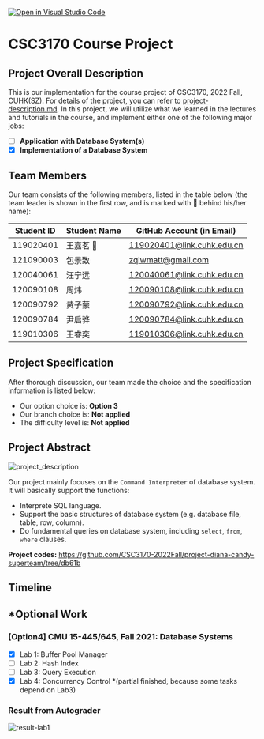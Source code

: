 [![Open in Visual Studio Code](https://classroom.github.com/assets/open-in-vscode-c66648af7eb3fe8bc4f294546bfd86ef473780cde1dea487d3c4ff354943c9ae.svg)](https://classroom.github.com/online_ide?assignment_repo_id=9433861&assignment_repo_type=AssignmentRepo)
# CSC3170 Course Project

## Project Overall Description

This is our implementation for the course project of CSC3170, 2022 Fall, CUHK(SZ). For details of the project, you can refer to [project-description.md](project-description.md). In this project, we will utilize what we learned in the lectures and tutorials in the course, and implement either one of the following major jobs:

<!-- Please fill in "x" to replace the blank space between "[]" to tick the todo item; it's ticked on the first one by default. -->

- [ ] **Application with Database System(s)**
- [x] **Implementation of a Database System**

## Team Members

Our team consists of the following members, listed in the table below (the team leader is shown in the first row, and is marked with 🚩 behind his/her name):

<!-- change the info below to be the real case -->

| Student ID | Student Name | GitHub Account (in Email) |
| ---------- | ------------ | ------------------------- |
| 119020401  | 王嘉茗 🚩     | 119020401@link.cuhk.edu.cn|
| 121090003  | 包景致        | zqlwmatt@gmail.com        |
| 120040061  | 汪宁远        | 120040061@link.cuhk.edu.cn|
| 120090108  | 周炜          | 120090108@link.cuhk.edu.cn|
| 120090792  | 黄子蒙        | 120090792@link.cuhk.edu.cn|
| 120090784  | 尹启骅        | 120090784@link.cuhk.edu.cn|
| 119010306  | 王睿奕        | 119010306@link.cuhk.edu.cn|
## Project Specification

<!-- You should remove the terms/sentence that is not necessary considering your option/branch/difficulty choice -->

After thorough discussion, our team made the choice and the specification information is listed below:

- Our option choice is: **Option 3**
- Our branch choice is: **Not applied**
- The difficulty level is: **Not applied**

## Project Abstract

![project_description](https://user-images.githubusercontent.com/34508318/205655270-b90103a7-7664-4879-9aa8-5bd52fde1c8e.png)

Our project mainly focuses on the `Command Interpreter` of database system. It will basically support the functions:

- Interprete SQL language.
- Support the basic structures of database system (e.g. database file, table, row, column).
- Do fundamental queries on database system, including `select`, `from`, `where` clauses.

**Project codes:** https://github.com/CSC3170-2022Fall/project-diana-candy-superteam/tree/db61b


## Timeline


## \*Optional Work

### \[Option4\] CMU 15-445/645, Fall 2021: Database Systems

- [x] Lab 1: Buffer Pool Manager
- [ ] Lab 2: Hash Index
- [ ] Lab 3: Query Execution
- [x] Lab 4: Concurrency Control \*(partial finished, because some tasks depend on Lab3)

### Result from Autograder

![result-lab1](https://user-images.githubusercontent.com/34508318/205659161-2a27b43f-cdb8-4f12-8013-18707de57271.JPG)
